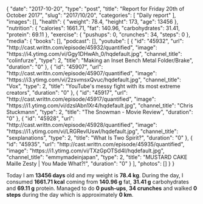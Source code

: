 {
    "date": "2017-10-20",
    "type": "post",
    "title": "Report for Friday 20th of October 2017",
    "slug": "2017\/10\/20",
    "categories": [
        "Daily report"
    ],
    "images": [],
    "health": {
        "weight": 78.4,
        "height": 173,
        "age": 13456
    },
    "nutrition": {
        "calories": 1661.71,
        "fat": 140.96,
        "carbohydrates": 31.41,
        "protein": 69.11
    },
    "exercise": {
        "pushups": 0,
        "crunches": 34,
        "steps": 0
    },
    "media": {
        "books": [],
        "podcast": [],
        "youtube": [
            {
                "id": "45932",
                "url": "http:\/\/cast.writtn.com\/episode\/45932\/quantified",
                "image": "https:\/\/i4.ytimg.com\/vi\/Ggy1DHwAh_0\/hqdefault.jpg",
                "channel_title": "colinfurze",
                "type": 2,
                "title": "Making an Inset Bench Metal Folder\/Brake",
                "duration": "0"
            },
            {
                "id": "45907",
                "url": "http:\/\/cast.writtn.com\/episode\/45907\/quantified",
                "image": "https:\/\/i3.ytimg.com\/vi\/2zsvmsxQvuc\/hqdefault.jpg",
                "channel_title": "Vox",
                "type": 2,
                "title": "YouTube's messy fight with its most extreme creators",
                "duration": "0"
            },
            {
                "id": "45917",
                "url": "http:\/\/cast.writtn.com\/episode\/45917\/quantified",
                "image": "https:\/\/i1.ytimg.com\/vi\/dzslAbn1Xr4\/hqdefault.jpg",
                "channel_title": "Chris Stuckmann",
                "type": 2,
                "title": "The Snowman - Movie Review",
                "duration": "0"
            },
            {
                "id": "45928",
                "url": "http:\/\/cast.writtn.com\/episode\/45928\/quantified",
                "image": "https:\/\/i1.ytimg.com\/vi\/LRGRevIUswI\/hqdefault.jpg",
                "channel_title": "sexplanations",
                "type": 2,
                "title": "What Is Two Spirit?",
                "duration": "0"
            },
            {
                "id": "45935",
                "url": "http:\/\/cast.writtn.com\/episode\/45935\/quantified",
                "image": "https:\/\/i1.ytimg.com\/vi\/TXzGpOTSd4I\/hqdefault.jpg",
                "channel_title": "emmymadeinjapan",
                "type": 2,
                "title": "MUSTARD CAKE Maille Zesty | You Made What?!",
                "duration": "0"
            }
        ],
        "photos": []
    }
}

Today I am <strong>13456 days</strong> old and my weight is <strong>78.4 kg</strong>. During the day, I consumed <strong>1661.71 kcal</strong> coming from <strong>140.96 g</strong> fat, <strong>31.41 g</strong> carbohydrates and <strong>69.11 g</strong> protein. Managed to do <strong>0 push-ups</strong>, <strong>34 crunches</strong> and walked <strong>0 steps</strong> during the day which is approximately <strong>0 km</strong>.